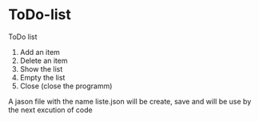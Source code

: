 # ToDo-list
ToDo list 
1. Add an item
2. Delete an item
3. Show the list
4. Empty the list
5. Close (close the programm)


A jason file with the name liste.json will be create, save and will be use by the next excution of code
